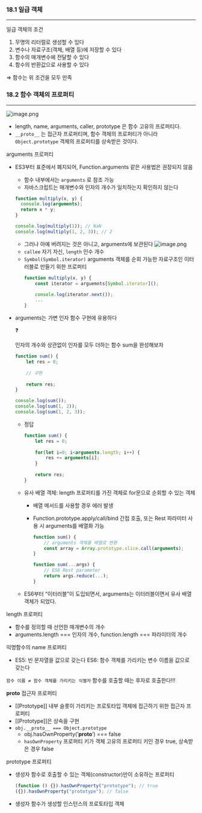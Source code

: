 ### 18.1 일급 객체

---

일급 객체의 조건

1. 무명의 리터럴로 생성할 수 있다
2. 변수나 자료구조(객체, 배열 등)에 저장할 수 있다
3. 함수의 매개변수에 전달할 수 있다
4. 함수의 반환값으로 사용할 수 있다

⇒ 함수는 위 조건을 모두 만족

### 18.2 함수 객체의 프로퍼티

---

![image.png](https://prod-files-secure.s3.us-west-2.amazonaws.com/719ef110-29bc-4a6a-91c0-ea84d151d59b/b76a609f-6636-404a-b253-cb20fe0372dd/image.png)

- length, name, arguments, caller, prototype 은 함수 고유의 프로퍼티다.
- `__proto__` 는 접근자 프로퍼티며, 함수 객체의 프로퍼티가 아니라 `Object.prototype` 객체의 프로퍼티를 상속받은 것이다.

arguments 프로퍼티

- ES3부터 표준에서 폐지되어, Function.arguments 같은 사용법은 권장되지 않음
  - 함수 내부에서는 `arguments` 로 참조 가능
  - 자바스크립트는 매개변수와 인자의 개수가 일치하는지 확인하지 않는다
  ```jsx
  function multiply(x, y) {
    console.log(arguments);
    return x * y;
  }

  console.log(multiply(1)); // NaN
  console.log(multiply(1, 2, 3)); // 2
  ```
  - 그러나 아예 버려지는 것은 아니고, arguments에 보관된다
    ![image.png](https://prod-files-secure.s3.us-west-2.amazonaws.com/719ef110-29bc-4a6a-91c0-ea84d151d59b/10b573a5-77b2-4276-85a5-b2db3e5d7e92/image.png)
  - `callee` 자기 자신, `length` 인수 개수
  - `Symbol(Symbol.iterator)` arguments 객체를 순회 가능한 자료구조인 이터러블로 만들기 위한 프로퍼티
    ```jsx
    function multiply(x, y) {
    	const iterator = arguemnts[Symbol.iterator]();

    	console.log(iterator.next());
    	...
    }
    ```
- arguments는 가변 인자 함수 구현에 유용하다
    <aside>
    ❓
    
    인자의 개수와 상관없이 인자를 모두 더하는 함수 sum을 완성해보자
    
    ```jsx
    function sum() {
    	let res = 0;
    	
    	// 구현
    	
    	return res;
    }
    
    console.log(sum());
    console.log(sum(1, 2));
    console.log(sum(1, 2, 3));
    ```
    
    - 정답
        
        ```jsx
        function sum() {
        	let res = 0;
        	
        	for(let i=0; i<arguments.length; i++) {
        		res += arguments[i];
        	}
        	
        	return res;
        }
        ```
        
    </aside>
    
    - 유사 배열 객체: length 프로퍼티를 가진 객체로 for문으로 순회할 수 있는 객체
        - 배열 메서드를 사용할 경우 에러 발생
        - Function.prototype.apply/call/bind 간접 호출, 또는 Rest 파라미터 사용 시 arguments를 배열화 가능
            
            ```jsx
            function sum() {
            	// arguments 객체를 배열로 변환
            	const array = Array.prototype.slice.call(arguments);
            }
            
            function sum(...args) {
            	// ES6 Rest parameter
            	return args.reduce(...);
            }
            ```
            
    - ES6부터 “이터러블”이 도입되면서, arguments는 이터러블이면서 유사 배열 객체가 되었다.

length 프로퍼티

- 함수를 정의할 때 선언한 매개변수의 개수
- arguments.length === 인자의 개수, function.length === 파라미터의 개수

익명함수의 name 프로퍼티

- ES5: 빈 문자열을 값으로 갖는다
  ES6: 함수 객체를 가리키는 변수 이름을 값으로 갖는다

`함수 이름 ≠ 함수 객체를 가리키는 식별자` 함수를 호출할 때는 후자로 호출한다!!!

**proto** 접근자 프로퍼티

- [[Prototype]] 내부 슬롯이 가리키는 프로토타입 객체에 접근하기 위한 접근자 프로퍼티
- [[Prototype]]은 상속을 구현
- `obj.__proto__ === Object.prototype`
  - obj.hasOwnProperty(’**proto**’) === false
  - `hasOwnProperty` 프로퍼티 키가 객체 고유의 프로퍼티 키인 경우 true, 상속받은 경우 false

prototype 프로퍼티

- 생성자 함수로 호출할 수 있는 객체(constructor)만이 소유하는 프로퍼티
  ```jsx
  (function () {}).hasOwnProperty("prototype"); // true
  ({}).hasOwnProperty("prototype"); // false
  ```
- 생성자 함수가 생성할 인스턴스의 프로토타입 객체
